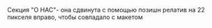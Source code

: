 <!-- внизу, где футер__сенд стоит ширина 101% чтобы влезал текст "согласен на обработку данных" (для ПП) -->

<!-- ------------------------------------------------------------------------------------------- -->

Секция "О НАС"- она сдвинута с помощью позишн релатив на 22 пикселя вправо, чтобы совпадало с макетом
